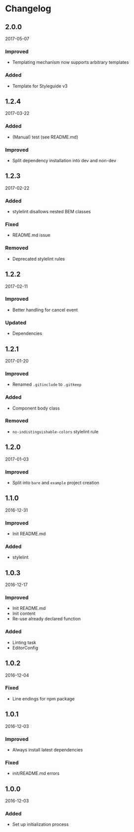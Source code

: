 # Changelog



## 2.0.0
2017-05-07

### Improved
- Templating mechanism now supports arbitrary templates

### Added
- Template for Styleguide v3



## 1.2.4
2017-03-22

### Added
- (Manual) test (see README.md)

### Improved
- Split dependency installation into dev and non-dev



## 1.2.3
2017-02-22

### Added
- stylelint disallows nested BEM classes

### Fixed
- README.md issue

### Removed
- Deprecated stylelint rules



## 1.2.2
2017-02-11

### Improved
- Better handling for cancel event

### Updated
- Dependencies



## 1.2.1
2017-01-20

### Improved
- Renamed `.gitinclude` to `.gitkeep`

### Added
- Component body class

### Removed
- `no-indistinguishable-colors` stylelint rule



## 1.2.0
2017-01-03

### Improved
- Split into `bare` and `example` project creation



## 1.1.0
2016-12-31

### Improved
- Init README.md

### Added
- stylelint



## 1.0.3
2016-12-17

### Improved
- Init README.md
- Init content
- Re-use already declared function

### Added
- Linting task
- EditorConfig



## 1.0.2
2016-12-04

### Fixed
- Line endings for npm package



## 1.0.1
2016-12-03

### Improved
- Always install latest dependencies

### Fixed
- init/README.md errors



## 1.0.0
2016-12-03

### Added
- Set up initialization process
